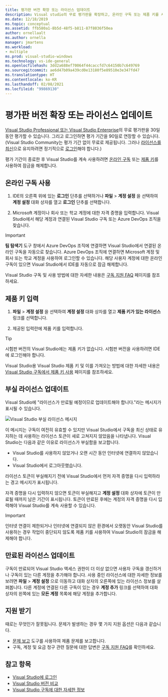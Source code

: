 ```yaml
---
title: 평가판 버전 확장 또는 라이선스 업데이트
description: Visual studio의 무료 평가판을 확장하고, 온라인 구독 또는 제품 키를 사용하여 Visual Studio의 잠금을 해제하고, 부실한 또는 만료된 라이선스를 업데이트하는 방법에 대해 알아봅니다.
ms.date: 12/18/2019
ms.topic: conceptual
ms.assetid: ffb580a1-8b5d-48f5-b811-87f8036f50ea
author: ornellaalt
ms.author: ornella
manager: jmartens
ms.workload:
- multiple
ms.prod: visual-studio-windows
ms.technology: vs-ide-general
ms.openlocfilehash: 3dd2a688ef70064f44caccfd7c64150b7c649769
ms.sourcegitcommit: ae6d47b09a439cd0e13180f5e89510e3e347fd47
ms.translationtype: HT
ms.contentlocale: ko-KR
ms.lasthandoff: 02/08/2021
ms.locfileid: "99869130"
---
```

# <a name="extend-a-trial-version-or-update-a-license"></a>평가판 버전 확장 또는 라이선스 업데이트

[Visual Studio Professional 또는 Visual Studio Enterprise](https://visualstudio.microsoft.com/vs/compare/)의 무료 평가판을 30일 동안 평가할 수 있습니다. 그리고 로그인하면 평가 기간을 90일로 연장할 수 있습니다. (Visual Studio Community는 평가 기간 없이 무료로 제공됩니다. 그러나 [라이선스를 최신](#update-a-stale-license)으로 유지하려면 정기적으로 [로그인](signing-in-to-visual-studio.md)해야 합니다.)

평가 기간이 종료한 후 Visual Studio를 계속 사용하려면 [온라인 구독](#use-an-online-subscription) 또는 [제품 키](#enter-a-product-key)를 사용하여 잠금을 해제합니다.

## <a name="use-an-online-subscription"></a>온라인 구독 사용

1. IDE의 오른쪽 위에 있는 **로그인** 단추를 선택하거나 **파일** > **계정 설정** 을 선택하여 **계정 설정** 대화 상자를 열고 **로그인** 단추를 선택합니다.

1. Microsoft 계정이나 회사 또는 학교 계정에 대한 자격 증명을 입력합니다. Visual Studio에서 해당 계정과 연결된 Visual Studio 구독 또는 Azure DevOps 조직을 찾습니다.

> [!IMPORTANT]
> **팀 탐색기** 도구 창에서 Azure DevOps 조직에 연결하면 Visual Studio에서 연결된 온라인 구독을 자동으로 찾습니다. Azure DevOps 조직에 연결하면 Microsoft 계정 및 회사 또는 학교 계정을 사용하여 로그인할 수 있습니다. 해당 사용자 계정에 대한 온라인 구독이 있으면 Visual Studio에서 IDE를 자동으로 잠금 해제합니다.

Visual Studio 구독 및 사용 방법에 대한 자세한 내용은 [구독 지원 FAQ](https://visualstudio.microsoft.com/subscriptions/support/) 페이지를 참조하세요.

## <a name="enter-a-product-key"></a>제품 키 입력

1. **파일** > **계정 설정** 을 선택하여 **계정 설정** 대화 상자를 열고 **제품 키가 있는 라이선스** 링크를 선택합니다.

1. 제공된 입력란에 제품 키를 입력합니다.

> [!TIP]
> 시험판 버전의 Visual Studio에는 제품 키가 없습니다. 시험판 버전을 사용하려면 IDE에 로그인해야 합니다.

Visual Studio용 Visual Studio 제품 키 및 이를 가져오는 방법에 대한 자세한 내용은 [Visual Studio 구독에서 제품 키 사용](/visualstudio/subscriptions/product-keys) 페이지를 참조하세요.

## <a name="update-a-stale-license"></a>부실 라이선스 업데이트

Visual Studio에 "라이선스가 만료될 예정이므로 업데이트해야 합니다."라는 메시지가 표시될 수 있습니다.

![Visual Studio 부실 라이선스 메시지](../ide/media/vs2017_stale-license.png)

이 메시지는 구독이 여전히 유효할 수 있지만 Visual Studio에서 구독을 최신 상태로 유지하는 데 사용하는 라이선스 토큰이 새로 고쳐지지 않았음을 나타냅니다. Visual Studio는 다음과 같은 이유로 라이선스가 부실함을 보고합니다.

* Visual Studio를 사용하지 않았거나 오랜 시간 동안 인터넷에 연결하지 않았습니다.
* Visual Studio에서 로그아웃했습니다.

라이선스 토큰이 부실해지기 전에 Visual Studio에서 먼저 자격 증명을 다시 입력하라는 경고 메시지가 표시됩니다.

자격 증명을 다시 입력하지 않으면 토큰이 부실해지고 **계정 설정** 대화 상자에 토큰이 만료될 때까지 남은 기간이 표시됩니다. 토큰이 만료된 후에는 계정의 자격 증명을 다시 입력해야 Visual Studio를 계속 사용할 수 있습니다.

> [!Important]
> 인터넷 연결이 제한되거나 인터넷에 연결되지 않은 환경에서 오랫동안 Visual Studio를 사용하는 경우 작업이 중단되지 않도록 제품 키를 사용하여 Visual Studio의 잠금을 해제해야 합니다.

## <a name="update-an-expired-license"></a>만료된 라이선스 업데이트

구독이 만료되어 Visual Studio 액세스 권한이 더 이상 없으면 사용자 구독을 갱신하거나 구독이 있는 다른 계정을 추가해야 합니다. 사용 중인 라이선스에 대한 자세한 정보를 보려면 **파일** > **계정 설정** 으로 이동하고 대화 상자의 오른쪽에 있는 라이선스 정보를 살펴봅니다. 다른 계정에 연결된 다른 구독이 있는 경우 **계정 추가** 링크를 선택하여 대화 상자의 왼쪽에 있는 **모든 계정** 목록에 해당 계정을 추가합니다.

## <a name="get-support"></a>지원 받기

때로는 무엇인가 잘못됩니다. 문제가 발생하는 경우 몇 가지 지원 옵션은 다음과 같습니다.

* [문제 보고](how-to-report-a-problem-with-visual-studio.md) 도구를 사용하여 제품 문제를 보고합니다.
* 구독, 계정 및 요금 청구 관련 질문에 대한 답변은 [구독 지원 FAQ](https://visualstudio.microsoft.com/subscriptions/support/)를 확인하세요.

## <a name="see-also"></a>참고 항목

* [Visual Studio에 로그인](../ide/signing-in-to-visual-studio.md)
* [Visual Studio 버전 비교](https://visualstudio.microsoft.com/vs/compare/)
* [Visual Studio 구독에 대한 자세한 정보](/visualstudio/subscriptions/)
